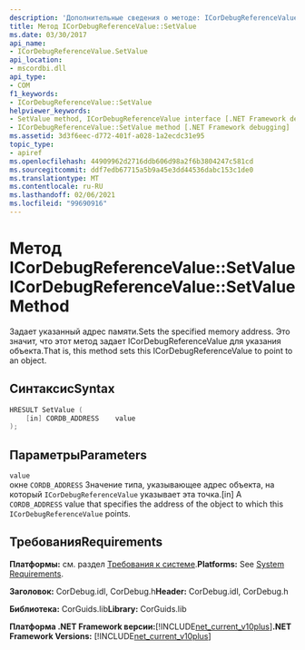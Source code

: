 ```yaml
---
description: 'Дополнительные сведения о методе: ICorDebugReferenceValue:: SetValue'
title: Метод ICorDebugReferenceValue::SetValue
ms.date: 03/30/2017
api_name:
- ICorDebugReferenceValue.SetValue
api_location:
- mscordbi.dll
api_type:
- COM
f1_keywords:
- ICorDebugReferenceValue::SetValue
helpviewer_keywords:
- SetValue method, ICorDebugReferenceValue interface [.NET Framework debugging]
- ICorDebugReferenceValue::SetValue method [.NET Framework debugging]
ms.assetid: 3d3f6eec-d772-401f-a028-1a2ecdc31e95
topic_type:
- apiref
ms.openlocfilehash: 44909962d2716ddb606d98a2f6b3804247c581cd
ms.sourcegitcommit: ddf7edb67715a5b9a45e3dd44536dabc153c1de0
ms.translationtype: MT
ms.contentlocale: ru-RU
ms.lasthandoff: 02/06/2021
ms.locfileid: "99690916"
---
```

# <a name="icordebugreferencevaluesetvalue-method"></a><span data-ttu-id="4a1d4-103">Метод ICorDebugReferenceValue::SetValue</span><span class="sxs-lookup"><span data-stu-id="4a1d4-103">ICorDebugReferenceValue::SetValue Method</span></span>

<span data-ttu-id="4a1d4-104">Задает указанный адрес памяти.</span><span class="sxs-lookup"><span data-stu-id="4a1d4-104">Sets the specified memory address.</span></span> <span data-ttu-id="4a1d4-105">Это значит, что этот метод задает ICorDebugReferenceValue для указания объекта.</span><span class="sxs-lookup"><span data-stu-id="4a1d4-105">That is, this method sets this ICorDebugReferenceValue to point to an object.</span></span>  
  
## <a name="syntax"></a><span data-ttu-id="4a1d4-106">Синтаксис</span><span class="sxs-lookup"><span data-stu-id="4a1d4-106">Syntax</span></span>  
  
```cpp  
HRESULT SetValue (  
    [in] CORDB_ADDRESS    value  
);  
```  
  
## <a name="parameters"></a><span data-ttu-id="4a1d4-107">Параметры</span><span class="sxs-lookup"><span data-stu-id="4a1d4-107">Parameters</span></span>  

 `value`  
 <span data-ttu-id="4a1d4-108">окне `CORDB_ADDRESS` Значение типа, указывающее адрес объекта, на который `ICorDebugReferenceValue` указывает эта точка.</span><span class="sxs-lookup"><span data-stu-id="4a1d4-108">[in] A `CORDB_ADDRESS` value that specifies the address of the object to which this `ICorDebugReferenceValue` points.</span></span>  
  
## <a name="requirements"></a><span data-ttu-id="4a1d4-109">Требования</span><span class="sxs-lookup"><span data-stu-id="4a1d4-109">Requirements</span></span>  

 <span data-ttu-id="4a1d4-110">**Платформы:** см. раздел [Требования к системе](../../get-started/system-requirements.md).</span><span class="sxs-lookup"><span data-stu-id="4a1d4-110">**Platforms:** See [System Requirements](../../get-started/system-requirements.md).</span></span>  
  
 <span data-ttu-id="4a1d4-111">**Заголовок:** CorDebug.idl, CorDebug.h</span><span class="sxs-lookup"><span data-stu-id="4a1d4-111">**Header:** CorDebug.idl, CorDebug.h</span></span>  
  
 <span data-ttu-id="4a1d4-112">**Библиотека:** CorGuids.lib</span><span class="sxs-lookup"><span data-stu-id="4a1d4-112">**Library:** CorGuids.lib</span></span>  
  
 <span data-ttu-id="4a1d4-113">**Платформа .NET Framework версии:**[!INCLUDE[net_current_v10plus](../../../../includes/net-current-v10plus-md.md)]</span><span class="sxs-lookup"><span data-stu-id="4a1d4-113">**.NET Framework Versions:** [!INCLUDE[net_current_v10plus](../../../../includes/net-current-v10plus-md.md)]</span></span>
